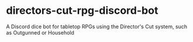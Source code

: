 # directors-cut-rpg-discord-bot
A Discord dice bot for tabletop RPGs using the Director's Cut system, such as Outgunned or Household
